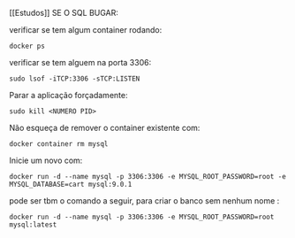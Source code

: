 [[Estudos]]
SE O SQL BUGAR:

verificar se tem algum container rodando:

```
docker ps
```

verificar se tem alguem na porta 3306:

```
sudo lsof -iTCP:3306 -sTCP:LISTEN
```

Parar a aplicação forçadamente:

```
sudo kill <NUMERO PID>
```

Não esqueça de remover o container existente com:

```
docker container rm mysql 
```

Inicie um novo com:

```
docker run -d --name mysql -p 3306:3306 -e MYSQL_ROOT_PASSWORD=root -e MYSQL_DATABASE=cart mysql:9.0.1
```

pode ser tbm o comando a seguir, para criar o banco sem nenhum nome :

```
docker run -d --name mysql -p 3306:3306 -e MYSQL_ROOT_PASSWORD=root mysql:latest
```